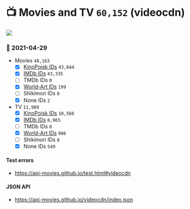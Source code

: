 # :tv: Movies and TV `60,152` (videocdn)

<a href="https://API-Movies.github.io"><img src="https://API-Movies.github.io/banner.png?cache"></a>

### :date: 2021-04-29
- Movies `48,163`
  - [x] <a href="https://API-Movies.github.io/videocdn/movie_kinopoisk_ids.json">KinoPoisk IDs</a> `43,844`
  - [x] <a href="https://API-Movies.github.io/videocdn/movie_imdb_ids.json">IMDb IDs</a> `43,335`
  - [ ] TMDb IDs `0`
  - [x] <a href="https://API-Movies.github.io/videocdn/movie_world_art_ids.json">World-Art IDs</a> `199`
  - [ ] Shikimori IDs `0`
  - [x] None IDs `2`
- TV `11,989`
  - [x] <a href="https://API-Movies.github.io/videocdn/tv_kinopoisk_ids.json">KinoPoisk IDs</a> `10,566`
  - [x] <a href="https://API-Movies.github.io/videocdn/tv_imdb_ids.json">IMDb IDs</a> `8,965`
  - [ ] TMDb IDs `0`
  - [x] <a href="https://API-Movies.github.io/videocdn/tv_world_art_ids.json">World-Art IDs</a> `906`
  - [ ] Shikimori IDs `0`
  - [x] None IDs `549`
#### Test errors
- <a href='https://api-movies.github.io/test.html#videocdn'>https://api-movies.github.io/test.html#videocdn</a>
#### JSON API
- <a href='https://api-movies.github.io/videocdn/index.json'>https://api-movies.github.io/videocdn/index.json</a>
